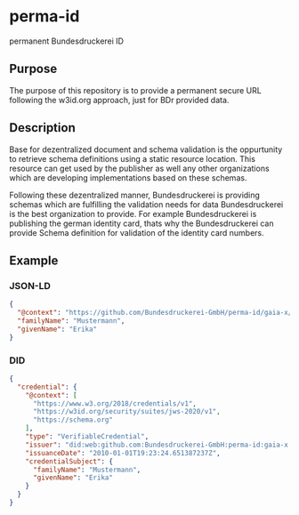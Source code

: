 # perma-id
permanent Bundesdruckerei ID

## Purpose
The purpose of this repository is to provide a permanent secure URL following the w3id.org approach, just for BDr provided data.

## Description
Base for dezentralized document and schema validation is the oppurtunity to retrieve schema definitions using a static resource location. This resource can get used by the publisher as well any other organizations which are developing implementations based on these schemas.

Following these dezentralized manner, Bundesdruckerei is providing schemas which are fulfilling the validation needs for data Bundesdruckerei is the best organization to provide. For example Bundesdruckerei is publishing the german identity card, thats why the Bundesdruckerei can provide Schema definition for validation of the identity card numbers.

## Example
### JSON-LD
````json
{ 
  "@context": "https://github.com/Bundesdruckerei-GmbH/perma-id/gaia-x/0.1/name",
  "familyName": "Mustermann",
  "givenName": "Erika"
}
````
### DID
````json
{
  "credential": {
    "@context": [
      "https://www.w3.org/2018/credentials/v1",
      "https://w3id.org/security/suites/jws-2020/v1",
      "https://schema.org"
    ],
    "type": "VerifiableCredential",
    "issuer": "did:web:github.com:Bundesdruckerei-GmbH:perma-id:gaia-x:0.1:name-did",
    "issuanceDate": "2010-01-01T19:23:24.651387237Z",
    "credentialSubject": {
      "familyName": "Mustermann",
      "givenName": "Erika"
    }
  }
}
````
